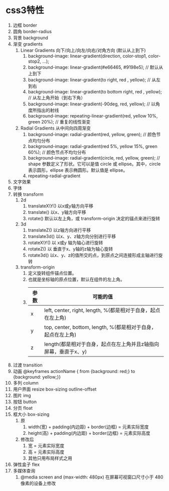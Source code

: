 # css3特性

1. 边框 border
1. 圆角 border-radius
1. 背景 background
1. 渐变 gradients
    1. Linear Gradients 向下/向上/向左/向右/对角方向 (默认从上到下)
        1. background-image: linear-gradient(direction, color-stop1, color-stop2, ...);
        1. background-image: linear-gradient(#e66465, #9198e5); // 默认从上到下
        1. background-image: linear-gradient(to right, red , yellow); // 从左到右
        1. background-image: linear-gradient(to bottom  right, red , yellow); // 从左上角开始（到右下角）
        1. background-image: linear-gradient(-90deg, red, yellow); // 以角度所指出的射线
        1. background-image: repeating-linear-gradient(red, yellow 10%, green 20%); // 重复的线性渐变
    1. Radial Gradients 从中间向四周渐变
        1. background-image: radial-gradient(red, yellow, green); // 颜色节点均匀分布
        1. background-image: radial-gradient(red 5%, yellow 15%, green 60%); // 颜色节点不均匀分布
        1.  background-image: radial-gradient(circle, red, yellow, green); // shape 参数定义了形状。它可以是值 circle 或 ellipse。其中，circle 表示圆形，ellipse 表示椭圆形。默认值是 ellipse。
        1. repeating-radial-gradient
1. 文字效果
1. 字体
1. 转换 transform 
    1. 2d 
        1. translateX\Y() 以x或y轴方向平移
        1. translate() 以x、y轴方向平移
        1. rotate() 默认以左上角，或 transform-origin 决定的锚点来进行旋转
    1. 3d 
        1. translateZ() 以z轴方向进行平移
        1. translate3d() 以x、y、z轴方向分别进行平移
        1. rotateX\Y() 以 x或y 轴为轴心进行旋转
        1. rotateZ() 以 垂直于x、y轴的z轴为轴心旋转
        1. rotate3d() 以x、y、z的值所交的点，到原点之间连接形成主轴进行旋转
    1. transform-origin
        1. 定义旋转组件锚点位置。
        1. 也就是坐标轴的原点位置，默认在组件的左上角。
        1. 参数|可能的值
            ---|---
            x|left, center, right, length, %(都是相对于自身，起点在左上角)
            y|top, center, bottom, length, %(都是相对于自身，起点在左上角)
            z|length(都是相对于自身，起点在左上角并且z轴指向屏幕，垂直于x、y)
1. 过渡 transition
1. 动画  @keyframes actionName {   from {background: red;}    to {background: yellow;}}
1. 多列 column
1. 用户界面 resize box-sizing outline-offset
1. 图片 img 
1. 按钮 button
1. 分页 float
1. 框大小 box-sizing
    1. 原
        1. width(宽) + padding(内边距) + border(边框) = 元素实际宽度
        1. height(高) + padding(内边距) + border(边框) = 元素实际高度
    1. 修改后
        1. 宽 = 元素实际宽度
        1. 高 = 元素实际高度
        1. 其他只用布局样式之用
1. 弹性盒子 flex
1. 多媒体查询 
    1. @media screen and (max-width: 480px) 在屏幕可视窗口尺寸小于 480 像素的设备上修改